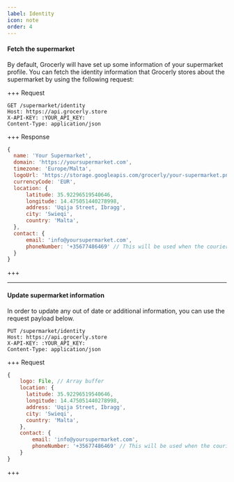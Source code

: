 ```yaml
---
label: Identity
icon: note
order: 4
---
```


#### Fetch the supermarket

By default, Grocerly will have set up some information of your supermarket profile. You can fetch the identity information that Grocerly stores about the supermarket by using the following request:

+++ Request

```
GET /supermarket/identity
Host: https://api.grocerly.store
X-API-KEY: :YOUR_API_KEY:
Content-Type: application/json
```

+++ Response

```js
{
  name: 'Your Supermarket',
  domain: 'https://yoursupermarket.com',
  timezone: 'Europe/Malta',
  logoUrl: 'https://storage.googleapis.com/grocerly/your-supermarket.png',
  currencyCode: 'EUR',
  location: {
      latitude: 35.92296519540646,
      longitude: 14.475051440278998,
      address: 'Uqija Street, Ibragg',
      city: 'Swieqi',
      country: 'Malta',
  },
  contact: {
      email: 'info@yoursupermarket.com',
      phoneNumber: '+35677486469' // This will be used when the courier needs to contact the supermarket.
  }
}
```

+++

---

#### Update supermarket information

In order to update any out of date or additional information, you can use the request payload below.

```
PUT /supermarket/identity
Host: https://api.grocerly.store
X-API-KEY: :YOUR_API_KEY:
Content-Type: application/json
```

+++ Request

```js
{
    logo: File, // Array buffer
    location: {
      latitude: 35.92296519540646,
      longitude: 14.475051440278998,
      address: 'Uqija Street, Ibragg',
      city: 'Swieqi',
      country: 'Malta',
    },
    contact: {
        email: 'info@yoursupermarket.com',
        phoneNumber: '+35677486469' // This will be used when the courier needs to contact the supermarket.
    }
}
```

+++

